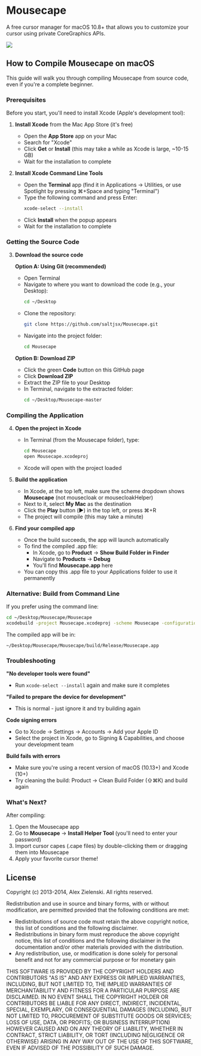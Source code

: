 # Mousecape

A free cursor manager for macOS 10.8+ that allows you to customize your cursor using private CoreGraphics APIs.

![](https://github.com/alexzielenski/Mousecape/raw/master/screenshot.png)

## How to Compile Mousecape on macOS

This guide will walk you through compiling Mousecape from source code, even if you're a complete beginner.

### Prerequisites

Before you start, you'll need to install Xcode (Apple's development tool):

1. **Install Xcode** from the Mac App Store (it's free)
   - Open the **App Store** app on your Mac
   - Search for "Xcode"
   - Click **Get** or **Install** (this may take a while as Xcode is large, ~10-15 GB)
   - Wait for the installation to complete

2. **Install Xcode Command Line Tools**
   - Open the **Terminal** app (find it in Applications → Utilities, or use Spotlight by pressing ⌘+Space and typing "Terminal")
   - Type the following command and press Enter:
     ```bash
     xcode-select --install
     ```
   - Click **Install** when the popup appears
   - Wait for the installation to complete

### Getting the Source Code

3. **Download the source code**
   
   **Option A: Using Git (recommended)**
   - Open Terminal
   - Navigate to where you want to download the code (e.g., your Desktop):
     ```bash
     cd ~/Desktop
     ```
   - Clone the repository:
     ```bash
     git clone https://github.com/saltjsx/Mousecape.git
     ```
   - Navigate into the project folder:
     ```bash
     cd Mousecape
     ```

   **Option B: Download ZIP**
   - Click the green **Code** button on this GitHub page
   - Click **Download ZIP**
   - Extract the ZIP file to your Desktop
   - In Terminal, navigate to the extracted folder:
     ```bash
     cd ~/Desktop/Mousecape-master
     ```

### Compiling the Application

4. **Open the project in Xcode**
   - In Terminal (from the Mousecape folder), type:
     ```bash
     cd Mousecape
     open Mousecape.xcodeproj
     ```
   - Xcode will open with the project loaded

5. **Build the application**
   - In Xcode, at the top left, make sure the scheme dropdown shows **Mousecape** (not mousecloak or mousecloakHelper)
   - Next to it, select **My Mac** as the destination
   - Click the **Play** button (▶️) in the top left, or press ⌘+R
   - The project will compile (this may take a minute)

6. **Find your compiled app**
   - Once the build succeeds, the app will launch automatically
   - To find the compiled .app file:
     - In Xcode, go to **Product** → **Show Build Folder in Finder**
     - Navigate to **Products** → **Debug**
     - You'll find **Mousecape.app** here
   - You can copy this .app file to your Applications folder to use it permanently

### Alternative: Build from Command Line

If you prefer using the command line:

```bash
cd ~/Desktop/Mousecape/Mousecape
xcodebuild -project Mousecape.xcodeproj -scheme Mousecape -configuration Release build
```

The compiled app will be in:
```
~/Desktop/Mousecape/Mousecape/build/Release/Mousecape.app
```

### Troubleshooting

**"No developer tools were found"**
- Run `xcode-select --install` again and make sure it completes

**"Failed to prepare the device for development"**
- This is normal - just ignore it and try building again

**Code signing errors**
- Go to Xcode → Settings → Accounts → Add your Apple ID
- Select the project in Xcode, go to Signing & Capabilities, and choose your development team

**Build fails with errors**
- Make sure you're using a recent version of macOS (10.13+) and Xcode (10+)
- Try cleaning the build: Product → Clean Build Folder (⇧⌘K) and build again

### What's Next?

After compiling:
1. Open the Mousecape app
2. Go to **Mousecape** → **Install Helper Tool** (you'll need to enter your password)
3. Import cursor capes (.cape files) by double-clicking them or dragging them into Mousecape
4. Apply your favorite cursor theme!

## License

Copyright (c) 2013-2014, Alex Zielenski. All rights reserved.

Redistribution and use in source and binary forms, with or without modification, are permitted provided that the following conditions are met:

* Redistributions of source code must retain the above copyright notice, this list of conditions and the following disclaimer.
* Redistributions in binary form must reproduce the above copyright notice, this list of conditions and the following disclaimer in the documentation and/or other materials provided with the distribution.
* Any redistribution, use, or modification is done solely for personal benefit and not for any commercial purpose or for monetary gain

THIS SOFTWARE IS PROVIDED BY THE COPYRIGHT HOLDERS AND CONTRIBUTORS "AS IS" AND ANY EXPRESS OR IMPLIED WARRANTIES, INCLUDING, BUT NOT LIMITED TO, THE IMPLIED WARRANTIES OF MERCHANTABILITY AND FITNESS FOR A PARTICULAR PURPOSE ARE DISCLAIMED. IN NO EVENT SHALL THE COPYRIGHT HOLDER OR CONTRIBUTORS BE LIABLE FOR ANY DIRECT, INDIRECT, INCIDENTAL, SPECIAL, EXEMPLARY, OR CONSEQUENTIAL DAMAGES (INCLUDING, BUT NOT LIMITED TO, PROCUREMENT OF SUBSTITUTE GOODS OR SERVICES; LOSS OF USE, DATA, OR PROFITS; OR BUSINESS INTERRUPTION) HOWEVER CAUSED AND ON ANY THEORY OF LIABILITY, WHETHER IN CONTRACT, STRICT LIABILITY, OR TORT (INCLUDING NEGLIGENCE OR OTHERWISE) ARISING IN ANY WAY OUT OF THE USE OF THIS SOFTWARE, EVEN IF ADVISED OF THE POSSIBILITY OF SUCH DAMAGE.
